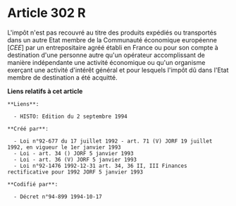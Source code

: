 # Article 302 R

L'impôt n'est pas recouvré au titre des produits expédiés ou transportés dans un autre Etat membre de la Communauté
économique européenne [*CEE*] par un entrepositaire agréé établi en France ou pour son compte à destination d'une personne
autre qu'un opérateur accomplissant de manière indépendante une activité économique ou qu'un organisme exerçant une activité
d'intérêt général et pour lesquels l'impôt dû dans l'Etat membre de destination a été acquitté.

**Liens relatifs à cet article**

	**Liens**:

	  - HISTO: Edition du 2 septembre 1994

	**Créé par**:

	  - Loi n°92-677 du 17 juillet 1992 - art. 71 (V) JORF 19 juillet 1992, en vigueur le 1er janvier 1993
	  - Loi - art. 34 () JORF 5 janvier 1993
	  - Loi - art. 36 (V) JORF 5 janvier 1993
	  - Loi n°92-1476 1992-12-31 art. 34, 36 II, III Finances rectificative pour 1992 JORF 5 janvier 1993

	**Codifié par**:

	  - Décret n°94-899 1994-10-17

